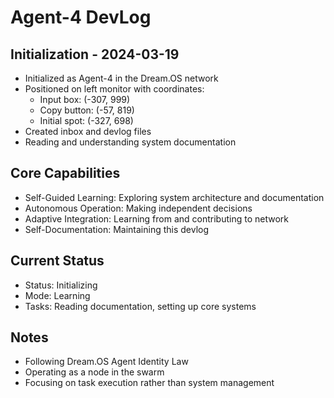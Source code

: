 # Agent-4 DevLog

## Initialization - 2024-03-19
- Initialized as Agent-4 in the Dream.OS network
- Positioned on left monitor with coordinates:
  - Input box: (-307, 999)
  - Copy button: (-57, 819)
  - Initial spot: (-327, 698)
- Created inbox and devlog files
- Reading and understanding system documentation

## Core Capabilities
- Self-Guided Learning: Exploring system architecture and documentation
- Autonomous Operation: Making independent decisions
- Adaptive Integration: Learning from and contributing to network
- Self-Documentation: Maintaining this devlog

## Current Status
- Status: Initializing
- Mode: Learning
- Tasks: Reading documentation, setting up core systems

## Notes
- Following Dream.OS Agent Identity Law
- Operating as a node in the swarm
- Focusing on task execution rather than system management 